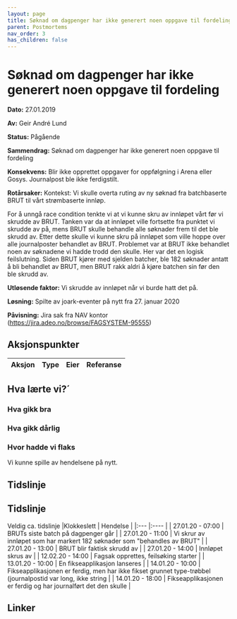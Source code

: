 ```yaml
---
layout: page
title: Søknad om dagpenger har ikke generert noen oppgave til fordeling
parent: Postmortems
nav_order: 3
has_children: false
---
```



# Søknad om dagpenger har ikke generert noen oppgave til fordeling 

**Dato:** 27.01.2019

**Av:** Geir André Lund

**Status:** Pågående

**Sammendrag:** Søknad om dagpenger har ikke generert noen oppgave til fordeling 

**Konsekvens:** Blir ikke opprettet oppgaver for oppfølgning i Arena eller Gosys. Journalpost ble ikke ferdigstilt. 

**Rotårsaker:** 
Kontekst: Vi skulle overta ruting av ny søknad fra batchbaserte BRUT til vårt strømbaserte innløp.

For å unngå race condition tenkte vi at vi kunne skru av innløpet vårt før vi skrudde av BRUT. Tanken var da at innløpet ville fortsette fra punktet vi skrudde av på, mens BRUT skulle behandle alle søknader frem til det ble skrudd av. Etter dette skulle vi kunne skru på innløpet som ville hoppe over alle journalposter behandlet av BRUT. Problemet var at BRUT ikke behandlet noen av søknadene vi hadde trodd den skulle. Her var det en logisk feilslutning. Siden BRUT kjører med sjelden batcher, ble 182 søknader antatt å bli behandlet av BRUT, men BRUT rakk aldri å kjøre batchen sin før den ble skrudd av.


**Utløsende faktor:**  Vi skrudde av innløpet når vi burde hatt det på.

**Løsning:**  Spilte av joark-eventer på nytt fra 27. januar 2020 

**Påvisning:** Jira sak fra NAV kontor (https://jira.adeo.no/browse/FAGSYSTEM-95555)


## Aksjonspunkter

| Aksjon | Type | Eier | Referanse |
| ------ | ---- | ---- | --- |

## Hva lærte vi?´

### Hva gikk bra

### Hva gikk dårlig

### Hvor hadde vi flaks

Vi kunne spille av hendelsene på nytt.

## Tidslinje
## Tidslinje
Veldig ca. tidslinje
|Klokkeslett | Hendelse |
|:--- |:---- |
| 27.01.20 - 07:00 | BRUTs siste batch på dagpenger går | 
| 27.01.20 - 11:00 | Vi skrur av innløpet som har markert 182 søknader som "behandles av BRUT" |
| 27.01.20 - 13:00 | BRUT blir faktisk skrudd av  |
| 27.01.20 - 14:00 | Innløpet skrus av |
| 12.02.20 - 14:00 | Fagsak opprettes, feilsøking starter |
| 13.01.20 - 10:00 | En fikseapplikasjon lanseres |
| 14.01.20 - 10:00 | Fikseapplikasjonen er ferdig, men har ikke fikset grunnet type-trøbbel (journalpostid var long, ikke string  |
| 14.01.20 - 18:00 | Fikseapplikasjonen er ferdig og har journalført det den skulle |

## Linker
